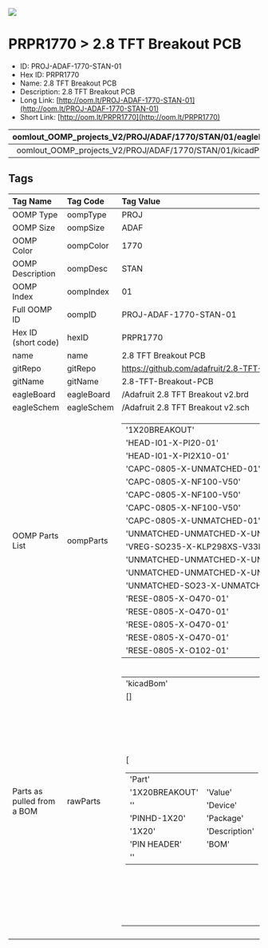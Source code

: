 


  
![][im]
# PRPR1770 > 2.8 TFT Breakout PCB

- ID: PROJ-ADAF-1770-STAN-01
- Hex ID: PRPR1770
- Name: 2.8 TFT Breakout PCB
- Description: 2.8 TFT Breakout PCB
- Long Link: [http://oom.lt/PROJ-ADAF-1770-STAN-01](http://oom.lt/PROJ-ADAF-1770-STAN-01)
- Short Link: [http://oom.lt/PRPR1770](http://oom.lt/PRPR1770)
  

|oomlout_OOMP_projects_V2/PROJ/ADAF/1770/STAN/01/eagleImage.png|oomlout_OOMP_projects_V2/PROJ/ADAF/1770/STAN/01/eagleSchemImage.png|oomlout_OOMP_projects_V2/PROJ/ADAF/1770/STAN/01/kicadPcb3dFront.png|oomlout_OOMP_projects_V2/PROJ/ADAF/1770/STAN/01/kicadPcb3dBack.png|
| :---: | :---: | :---: | :---: |
|oomlout_OOMP_projects_V2/PROJ/ADAF/1770/STAN/01/kicadPcb3d.png||||

## Tags
  

|Tag Name|Tag Code|Tag Value|
| :--- | :--- | :--- |
|OOMP Type|oompType|PROJ|
|OOMP Size|oompSize|ADAF|
|OOMP Color|oompColor|1770|
|OOMP Description|oompDesc|STAN|
|OOMP Index|oompIndex|01|
|Full OOMP ID|oompID|PROJ-ADAF-1770-STAN-01|
|Hex ID (short code)|hexID|PRPR1770|
|name|name|2.8 TFT Breakout PCB|
|gitRepo|gitRepo|https://github.com/adafruit/2.8-TFT-Breakout-PCB|
|gitName|gitName|2.8-TFT-Breakout-PCB|
|eagleBoard|eagleBoard|/Adafruit 2.8 TFT Breakout v2.brd|
|eagleSchem|eagleSchem|/Adafruit 2.8 TFT Breakout v2.sch|
|OOMP Parts List|oompParts|<table><tr><td>'1X20BREAKOUT'</td></tr><tr><td> 'HEAD-I01-X-PI20-01'</td><td> '2X10BREAKOUT'</td></tr><tr><td> 'HEAD-I01-X-PI2X10-01'</td><td> 'C1'</td></tr><tr><td> 'CAPC-0805-X-UNMATCHED-01'</td><td> 'C2'</td></tr><tr><td> 'CAPC-0805-X-NF100-V50'</td><td> 'C3'</td></tr><tr><td> 'CAPC-0805-X-NF100-V50'</td><td> 'C4'</td></tr><tr><td> 'CAPC-0805-X-NF100-V50'</td><td> 'C5'</td></tr><tr><td> 'CAPC-0805-X-UNMATCHED-01'</td><td> 'CN1'</td></tr><tr><td> 'UNMATCHED-UNMATCHED-X-UNMATCHED-01'</td><td> 'IC1'</td></tr><tr><td> 'VREG-SO235-X-KLP298XS-V33D'</td><td> 'IC2'</td></tr><tr><td> 'UNMATCHED-UNMATCHED-X-UNMATCHED-01'</td><td> 'IC3'</td></tr><tr><td> 'UNMATCHED-UNMATCHED-X-UNMATCHED-01'</td><td> 'Q1'</td></tr><tr><td> 'UNMATCHED-SO23-X-UNMATCHED-01'</td><td> 'R1'</td></tr><tr><td> 'RESE-0805-X-O470-01'</td><td> 'R2'</td></tr><tr><td> 'RESE-0805-X-O470-01'</td><td> 'R3'</td></tr><tr><td> 'RESE-0805-X-O470-01'</td><td> 'R4'</td></tr><tr><td> 'RESE-0805-X-O470-01'</td><td> 'R5'</td></tr><tr><td> 'RESE-0805-X-O102-01'</td></tr></table>|
|Parts as pulled from a BOM|rawParts|<table><tr><td>'kicadBom'</td></tr><tr><td> []</td><td> 'eagleBom'</td></tr><tr><td> [<table><tr><td>'Part'</td></tr><tr><td> '1X20BREAKOUT'</td><td> 'Value'</td></tr><tr><td> ''</td><td> 'Device'</td></tr><tr><td> 'PINHD-1X20'</td><td> 'Package'</td></tr><tr><td> '1X20'</td><td> 'Description'</td></tr><tr><td> 'PIN HEADER'</td><td> 'BOM'</td></tr><tr><td> ''</td></tr></table></td><td> <table><tr><td>'Part'</td></tr><tr><td> '2X10BREAKOUT'</td><td> 'Value'</td></tr><tr><td> ''</td><td> 'Device'</td></tr><tr><td> 'PINHD-2X10'</td><td> 'Package'</td></tr><tr><td> '2X10'</td><td> 'Description'</td></tr><tr><td> 'PIN HEADER'</td><td> 'BOM'</td></tr><tr><td> ''</td></tr></table></td><td> <table><tr><td>'Part'</td></tr><tr><td> 'C1'</td><td> 'Value'</td></tr><tr><td> '2.2uF+'</td><td> 'Device'</td></tr><tr><td> 'C-USC0805K'</td><td> 'Package'</td></tr><tr><td> 'C0805K'</td><td> 'Description'</td></tr><tr><td> 'CAPACITOR</td><td> American symbol'</td><td> 'BOM'</td></tr><tr><td> ''</td></tr></table></td><td> <table><tr><td>'Part'</td></tr><tr><td> 'C2'</td><td> 'Value'</td></tr><tr><td> '0.1uF'</td><td> 'Device'</td></tr><tr><td> 'C-USC0805K'</td><td> 'Package'</td></tr><tr><td> 'C0805K'</td><td> 'Description'</td></tr><tr><td> 'CAPACITOR</td><td> American symbol'</td><td> 'BOM'</td></tr><tr><td> ''</td></tr></table></td><td> <table><tr><td>'Part'</td></tr><tr><td> 'C3'</td><td> 'Value'</td></tr><tr><td> '0.1uF'</td><td> 'Device'</td></tr><tr><td> 'C-USC0805K'</td><td> 'Package'</td></tr><tr><td> 'C0805K'</td><td> 'Description'</td></tr><tr><td> 'CAPACITOR</td><td> American symbol'</td><td> 'BOM'</td></tr><tr><td> ''</td></tr></table></td><td> <table><tr><td>'Part'</td></tr><tr><td> 'C4'</td><td> 'Value'</td></tr><tr><td> '0.1uF'</td><td> 'Device'</td></tr><tr><td> 'C-USC0805K'</td><td> 'Package'</td></tr><tr><td> 'C0805K'</td><td> 'Description'</td></tr><tr><td> 'CAPACITOR</td><td> American symbol'</td><td> 'BOM'</td></tr><tr><td> ''</td></tr></table></td><td> <table><tr><td>'Part'</td></tr><tr><td> 'C5'</td><td> 'Value'</td></tr><tr><td> '2.2uF+'</td><td> 'Device'</td></tr><tr><td> 'C-USC0805K'</td><td> 'Package'</td></tr><tr><td> 'C0805K'</td><td> 'Description'</td></tr><tr><td> 'CAPACITOR</td><td> American symbol'</td><td> 'BOM'</td></tr><tr><td> ''</td></tr></table></td><td> <table><tr><td>'Part'</td></tr><tr><td> 'CN1'</td><td> 'Value'</td></tr><tr><td> 'ILI9325_28TFT'</td><td> 'Device'</td></tr><tr><td> 'ILI9325_LCD1.0MM'</td><td> 'Package'</td></tr><tr><td> 'ILI9325_28INCH_TS'</td><td> 'Description'</td></tr><tr><td> '2.8 ILI9325-based TFT LCD w/Integrated Touch Screen'</td><td> 'BOM'</td></tr><tr><td> ''</td></tr></table></td><td> <table><tr><td>'Part'</td></tr><tr><td> 'IC1'</td><td> 'Value'</td></tr><tr><td> 'LP298XS'</td><td> 'Device'</td></tr><tr><td> 'LP298XS'</td><td> 'Package'</td></tr><tr><td> 'SOT23-5L'</td><td> 'Description'</td></tr><tr><td> ''</td><td> 'BOM'</td></tr><tr><td> ''</td></tr></table></td><td> <table><tr><td>'Part'</td></tr><tr><td> 'IC2'</td><td> 'Value'</td></tr><tr><td> '74ACT245DW'</td><td> 'Device'</td></tr><tr><td> '74ACT245DW'</td><td> 'Package'</td></tr><tr><td> 'SO20W'</td><td> 'Description'</td></tr><tr><td> 'Octal BUS TRANSCEIVER</td><td> 3-state'</td><td> 'BOM'</td></tr><tr><td> ''</td></tr></table></td><td> <table><tr><td>'Part'</td></tr><tr><td> 'IC3'</td><td> 'Value'</td></tr><tr><td> '74ACT245DW'</td><td> 'Device'</td></tr><tr><td> '74ACT245DW'</td><td> 'Package'</td></tr><tr><td> 'SO20W'</td><td> 'Description'</td></tr><tr><td> 'Octal BUS TRANSCEIVER</td><td> 3-state'</td><td> 'BOM'</td></tr><tr><td> ''</td></tr></table></td><td> <table><tr><td>'Part'</td></tr><tr><td> 'Q1'</td><td> 'Value'</td></tr><tr><td> '2222'</td><td> 'Device'</td></tr><tr><td> 'MMBT2222ALT1-NPN-SOT23-BEC'</td><td> 'Package'</td></tr><tr><td> 'SOT23-BEC'</td><td> 'Description'</td></tr><tr><td> 'NPN Transistror'</td><td> 'BOM'</td></tr><tr><td> ''</td></tr></table></td><td> <table><tr><td>'Part'</td></tr><tr><td> 'R1'</td><td> 'Value'</td></tr><tr><td> '47'</td><td> 'Device'</td></tr><tr><td> 'R-US_R0805'</td><td> 'Package'</td></tr><tr><td> 'R0805'</td><td> 'Description'</td></tr><tr><td> 'RESISTOR</td><td> American symbol'</td><td> 'BOM'</td></tr><tr><td> ''</td></tr></table></td><td> <table><tr><td>'Part'</td></tr><tr><td> 'R2'</td><td> 'Value'</td></tr><tr><td> '47'</td><td> 'Device'</td></tr><tr><td> 'R-US_R0805'</td><td> 'Package'</td></tr><tr><td> 'R0805'</td><td> 'Description'</td></tr><tr><td> 'RESISTOR</td><td> American symbol'</td><td> 'BOM'</td></tr><tr><td> ''</td></tr></table></td><td> <table><tr><td>'Part'</td></tr><tr><td> 'R3'</td><td> 'Value'</td></tr><tr><td> '47'</td><td> 'Device'</td></tr><tr><td> 'R-US_R0805'</td><td> 'Package'</td></tr><tr><td> 'R0805'</td><td> 'Description'</td></tr><tr><td> 'RESISTOR</td><td> American symbol'</td><td> 'BOM'</td></tr><tr><td> ''</td></tr></table></td><td> <table><tr><td>'Part'</td></tr><tr><td> 'R4'</td><td> 'Value'</td></tr><tr><td> '47'</td><td> 'Device'</td></tr><tr><td> 'R-US_R0805'</td><td> 'Package'</td></tr><tr><td> 'R0805'</td><td> 'Description'</td></tr><tr><td> 'RESISTOR</td><td> American symbol'</td><td> 'BOM'</td></tr><tr><td> ''</td></tr></table></td><td> <table><tr><td>'Part'</td></tr><tr><td> 'R5'</td><td> 'Value'</td></tr><tr><td> '1K'</td><td> 'Device'</td></tr><tr><td> 'R-US_R0805'</td><td> 'Package'</td></tr><tr><td> 'R0805'</td><td> 'Description'</td></tr><tr><td> 'RESISTOR</td><td> American symbol'</td><td> 'BOM'</td></tr><tr><td> ''</td></tr></table></td><td> <table><tr><td>'Part'</td></tr><tr><td> 'U$9'</td><td> 'Value'</td></tr><tr><td> 'FIDUCIAL'</td><td> 'Device'</td></tr><tr><td> 'FIDUCIAL'</td><td> 'Package'</td></tr><tr><td> 'FIDUCIAL_1MM'</td><td> 'Description'</td></tr><tr><td> 'For use by pick and place machines to calibrate the vision/machine</td><td> 1mm'</td><td> 'BOM'</td></tr><tr><td> ''</td></tr></table></td><td> <table><tr><td>'Part'</td></tr><tr><td> 'U$11'</td><td> 'Value'</td></tr><tr><td> 'FIDUCIAL'</td><td> 'Device'</td></tr><tr><td> 'FIDUCIAL'</td><td> 'Package'</td></tr><tr><td> 'FIDUCIAL_1MM'</td><td> 'Description'</td></tr><tr><td> 'For use by pick and place machines to calibrate the vision/machine</td><td> 1mm'</td><td> 'BOM'</td></tr><tr><td> ''</td></tr></table>]</td></tr></table>|
||||



[im]: PROJ/ADAF/1770/STAN/01/kicadPcb3d_450.png
